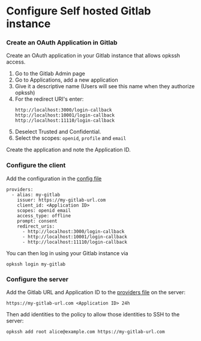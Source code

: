 # Configure Self hosted Gitlab instance

### Create an OAuth Application in Gitlab

Create an OAuth application in your Gitlab instance that allows opkssh access.

1. Go to the Gitlab Admin page
2. Go to Applications, add a new application
3. Give it a descriptive name (Users will see this name when they authorize opkssh)
4. For the redirect URI's enter:
    ```
    http://localhost:3000/login-callback
    http://localhost:10001/login-callback
    http://localhost:11110/login-callback 
    ```
5. Deselect Trusted and Confidential.
6. Select the scopes: `openid`, `profile` and `email`

Create the application and note the Application ID.

### Configure the client

Add the configuration in the [config file](../README.md#client-config-file)

```
providers:
  - alias: my-gitlab
    issuer: https://my-gitlab-url.com
    client_id: <Application ID>
    scopes: openid email
    access_type: offline
    prompt: consent
    redirect_uris:
      - http://localhost:3000/login-callback
      - http://localhost:10001/login-callback
      - http://localhost:11110/login-callback
```

You can then log in using your Gitlab instance via

```
opkssh login my-gitlab
```

### Configure the server

Add the Gitlab URL and Application ID to the [providers file](../README.md#etcopkproviders) on the server:

```
https://my-gitlab-url.com <Application ID> 24h
```

Then add identities to the policy to allow those identities to SSH to the server:

```
opkssh add root alice@example.com https://my-gitlab-url.com
```
